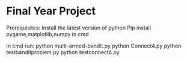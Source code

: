 # Final Year Project

Prerequisites:
Install the latest version of python
Pip install pygame,matplotlib,numpy in cmd

In cmd run:
python multi-armed-bandit.py
python Connect4.py
python testbanditproblem.py
python testconnect4.py
